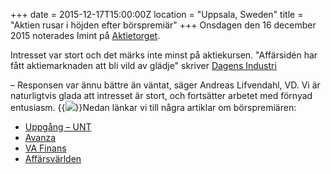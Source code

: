 +++
date = 2015-12-17T15:00:00Z
location = "Uppsala, Sweden"
title = "Aktien rusar i höjden efter börspremiär"
+++
Onsdagen den 16 december 2015 noterades Imint på [Aktietorget](https://www.aktietorget.se/Instrument.aspx?ID_Company=413).

Intresset var stort och det märks inte minst på aktiekursen. "Affärsidén har fått aktiemarknaden att bli vild av glädje" skriver [Dagens Industri](http://digital.di.se/artikel/videobolaget-imint-tokrusar-pa-borsen) <!--more-->

– Responsen var ännu bättre än väntat, säger Andreas Lifvendahl, VD. Vi är naturligtvis glada att intresset är stort, och fortsätter arbetet med förnyad entusiasm.
{{<img src="andreas-simon.jpg" caption="Andreas Lifvendahl (VD) och Simon Mika (CTO) vid börspremiären">}}Nedan länkar vi till några artiklar om börspremiären:

- [Uppgång – UNT](http://www.uppgang.com/start/uppsalaforetag-borsnoterat-4026049.aspx)
- [Avanza](https://www.avanza.se/placera/redaktionellt/2015/12/16/monsterrusning-i-premiaren.html)
- [VA Finans](http://www.vafinans.se/aktier/nyheter/Hett-bolag-i-haussad-sektor-rusar-oever-200-procent-p%C3%A5-15-minuter-1000963474)
- [Affärsvärlden](http://www.affarsvarlden.se/hem/nyheter/article3953395.ece)
